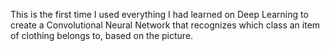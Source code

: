 This is the first time I used everything I had learned on Deep Learning to create a Convolutional Neural Network that recognizes which class an item of clothing belongs to, based on the picture. 
